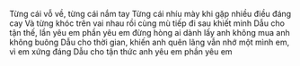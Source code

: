 Từng cái vỗ về, từng cái nắm tay
Từng cái nhíu mày khi gặp nhiều điều đáng cay
Và từng khóc trên vai nhau
rồi cùng mù tiếp đi sau khiết minh
Dẫu cho tận thế, lần yêu em phần yêu em
đừng hòng ai dành lấy anh không mua anh không buông
Dẫu cho thời gian, khiến anh quên lãng
vẫn nhớ một mình em, vì em xứng đáng
Dẫu cho tận thức anh yêu em phần yêu em
